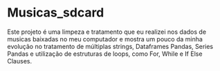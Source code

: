 # Musicas_sdcard
Este projeto é uma limpeza e tratamento que eu realizei nos dados de musicas baixadas no meu computador e mostra um pouco da minha evolução no tratamento de múltiplas strings, Dataframes Pandas, Series Pandas e utilização de estruturas de loops, como For, While e If Else Clauses.
